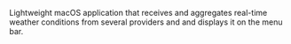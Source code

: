 Lightweight macOS application that receives and aggregates real-time weather conditions from several providers and and displays it on the menu bar.
